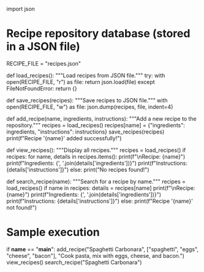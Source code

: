 import json

# Recipe repository database (stored in a JSON file)
RECIPE_FILE = "recipes.json"

def load_recipes():
    """Load recipes from JSON file."""
    try:
        with open(RECIPE_FILE, "r") as file:
            return json.load(file)
    except FileNotFoundError:
        return {}

def save_recipes(recipes):
    """Save recipes to JSON file."""
    with open(RECIPE_FILE, "w") as file:
        json.dump(recipes, file, indent=4)

def add_recipe(name, ingredients, instructions):
    """Add a new recipe to the repository."""
    recipes = load_recipes()
    recipes[name] = {"ingredients": ingredients, "instructions": instructions}
    save_recipes(recipes)
    print(f"Recipe '{name}' added successfully!")

def view_recipes():
    """Display all recipes."""
    recipes = load_recipes()
    if recipes:
        for name, details in recipes.items():
            print(f"\nRecipe: {name}")
            print(f"Ingredients: {', '.join(details['ingredients'])}")
            print(f"Instructions: {details['instructions']}")
    else:
        print("No recipes found!")

def search_recipe(name):
    """Search for a recipe by name."""
    recipes = load_recipes()
    if name in recipes:
        details = recipes[name]
        print(f"\nRecipe: {name}")
        print(f"Ingredients: {', '.join(details['ingredients'])}")
        print(f"Instructions: {details['instructions']}")
    else:
        print(f"Recipe '{name}' not found!")

# Sample execution
if __name__ == "__main__":
    add_recipe("Spaghetti Carbonara", ["spaghetti", "eggs", "cheese", "bacon"], "Cook pasta, mix with eggs, cheese, and bacon.")
    view_recipes()
    search_recipe("Spaghetti Carbonara")
